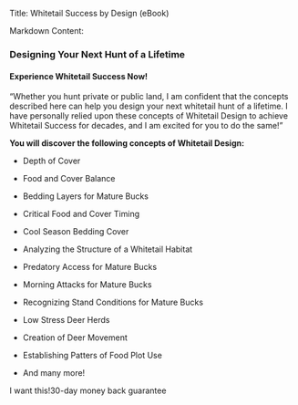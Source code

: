 Title: Whitetail Success by Design (eBook)

Markdown Content:
### Designing Your Next Hunt of a Lifetime

#### Experience Whitetail Success Now!

“Whether you hunt private or public land, I am confident that the concepts described here can help you design your next whitetail hunt of a lifetime. I have personally relied upon these concepts of Whitetail Design to achieve Whitetail Success for decades, and I am excited for you to do the same!”

**You will discover the following concepts of Whitetail Design:**

*   Depth of Cover  
    
*   Food and Cover Balance  
    
*   Bedding Layers for Mature Bucks  
    
*   Critical Food and Cover Timing  
    
*   Cool Season Bedding Cover  
    
*   Analyzing the Structure of a Whitetail Habitat  
    
*   Predatory Access for Mature Bucks  
    
*   Morning Attacks for Mature Bucks  
    
*   Recognizing Stand Conditions for Mature Bucks  
    
*   Low Stress Deer Herds  
    
*   Creation of Deer Movement  
    
*   Establishing Patters of Food Plot Use  
    
*   And many more!

I want this!30-day money back guarantee
